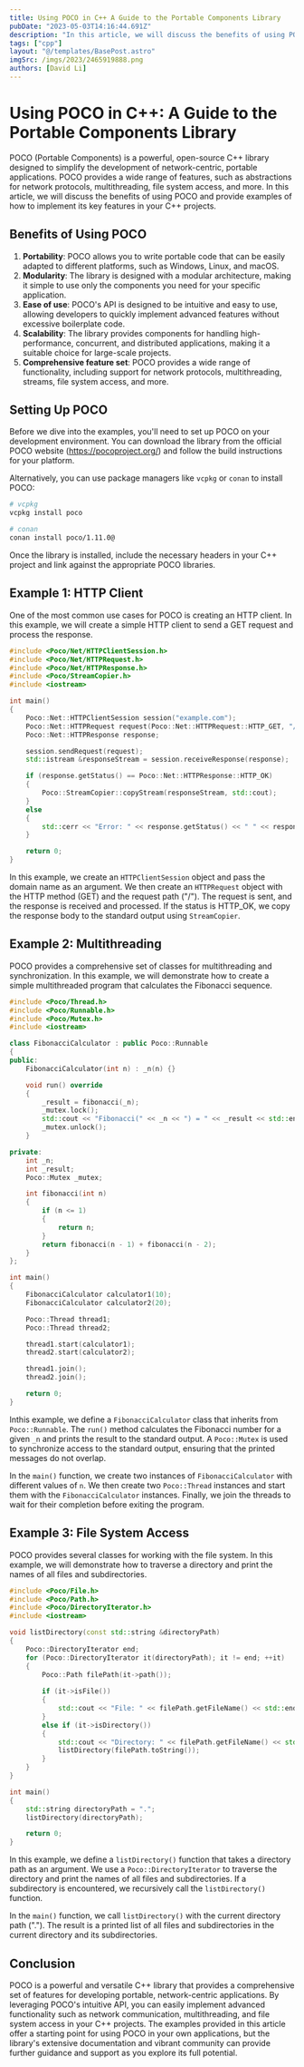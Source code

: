 ```yaml
---
title: Using POCO in C++ A Guide to the Portable Components Library
pubDate: "2023-05-03T14:16:44.691Z"
description: "In this article, we will discuss the benefits of using POCO and provide examples of how to implement its key features in your C++ projects."
tags: ["cpp"]
layout: "@/templates/BasePost.astro"
imgSrc: /imgs/2023/2465919888.png
authors: [David Li]
---
```

# Using POCO in C++: A Guide to the Portable Components Library

POCO (Portable Components) is a powerful, open-source C++ library designed to simplify the development of network-centric, portable applications. POCO provides a wide range of features, such as abstractions for network protocols, multithreading, file system access, and more. In this article, we will discuss the benefits of using POCO and provide examples of how to implement its key features in your C++ projects.

## Benefits of Using POCO

1. **Portability**: POCO allows you to write portable code that can be easily adapted to different platforms, such as Windows, Linux, and macOS.
2. **Modularity**: The library is designed with a modular architecture, making it simple to use only the components you need for your specific application.
3. **Ease of use**: POCO's API is designed to be intuitive and easy to use, allowing developers to quickly implement advanced features without excessive boilerplate code.
4. **Scalability**: The library provides components for handling high-performance, concurrent, and distributed applications, making it a suitable choice for large-scale projects.
5. **Comprehensive feature set**: POCO provides a wide range of functionality, including support for network protocols, multithreading, streams, file system access, and more.

## Setting Up POCO

Before we dive into the examples, you'll need to set up POCO on your development environment. You can download the library from the official POCO website (https://pocoproject.org/) and follow the build instructions for your platform.

Alternatively, you can use package managers like `vcpkg` or `conan` to install POCO:

```sh
# vcpkg
vcpkg install poco

# conan
conan install poco/1.11.0@
```

Once the library is installed, include the necessary headers in your C++ project and link against the appropriate POCO libraries.

## Example 1: HTTP Client

One of the most common use cases for POCO is creating an HTTP client. In this example, we will create a simple HTTP client to send a GET request and process the response.

```cpp
#include <Poco/Net/HTTPClientSession.h>
#include <Poco/Net/HTTPRequest.h>
#include <Poco/Net/HTTPResponse.h>
#include <Poco/StreamCopier.h>
#include <iostream>

int main()
{
    Poco::Net::HTTPClientSession session("example.com");
    Poco::Net::HTTPRequest request(Poco::Net::HTTPRequest::HTTP_GET, "/");
    Poco::Net::HTTPResponse response;

    session.sendRequest(request);
    std::istream &responseStream = session.receiveResponse(response);

    if (response.getStatus() == Poco::Net::HTTPResponse::HTTP_OK)
    {
        Poco::StreamCopier::copyStream(responseStream, std::cout);
    }
    else
    {
        std::cerr << "Error: " << response.getStatus() << " " << response.getReason() << std::endl;
    }

    return 0;
}
```

In this example, we create an `HTTPClientSession` object and pass the domain name as an argument. We then create an `HTTPRequest` object with the HTTP method (GET) and the request path ("/"). The request is sent, and the response is received and processed. If the status is HTTP_OK, we copy the response body to the standard output using `StreamCopier`.

## Example 2: Multithreading

POCO provides a comprehensive set of classes for multithreading and synchronization. In this example, we will demonstrate how to create a simple multithreaded program that calculates the Fibonacci sequence.

```cpp
#include <Poco/Thread.h>
#include <Poco/Runnable.h>
#include <Poco/Mutex.h>
#include <iostream>

class FibonacciCalculator : public Poco::Runnable
{
public:
    FibonacciCalculator(int n) : _n(n) {}

    void run() override
    {
        _result = fibonacci(_n);
        _mutex.lock();
        std::cout << "Fibonacci(" << _n << ") = " << _result << std::endl;
        _mutex.unlock();
    }

private:
    int _n;
    int _result;
    Poco::Mutex _mutex;

    int fibonacci(int n)
    {
        if (n <= 1)
        {
            return n;
        }
        return fibonacci(n - 1) + fibonacci(n - 2);
    }
};

int main()
{
    FibonacciCalculator calculator1(10);
    FibonacciCalculator calculator2(20);

    Poco::Thread thread1;
    Poco::Thread thread2;

    thread1.start(calculator1);
    thread2.start(calculator2);

    thread1.join();
    thread2.join();

    return 0;
}
```

Inthis example, we define a `FibonacciCalculator` class that inherits from `Poco::Runnable`. The `run()` method calculates the Fibonacci number for a given `_n` and prints the result to the standard output. A `Poco::Mutex` is used to synchronize access to the standard output, ensuring that the printed messages do not overlap.

In the `main()` function, we create two instances of `FibonacciCalculator` with different values of `n`. We then create two `Poco::Thread` instances and start them with the `FibonacciCalculator` instances. Finally, we join the threads to wait for their completion before exiting the program.

## Example 3: File System Access

POCO provides several classes for working with the file system. In this example, we will demonstrate how to traverse a directory and print the names of all files and subdirectories.

```cpp
#include <Poco/File.h>
#include <Poco/Path.h>
#include <Poco/DirectoryIterator.h>
#include <iostream>

void listDirectory(const std::string &directoryPath)
{
    Poco::DirectoryIterator end;
    for (Poco::DirectoryIterator it(directoryPath); it != end; ++it)
    {
        Poco::Path filePath(it->path());
        
        if (it->isFile())
        {
            std::cout << "File: " << filePath.getFileName() << std::endl;
        }
        else if (it->isDirectory())
        {
            std::cout << "Directory: " << filePath.getFileName() << std::endl;
            listDirectory(filePath.toString());
        }
    }
}

int main()
{
    std::string directoryPath = ".";
    listDirectory(directoryPath);

    return 0;
}
```

In this example, we define a `listDirectory()` function that takes a directory path as an argument. We use a `Poco::DirectoryIterator` to traverse the directory and print the names of all files and subdirectories. If a subdirectory is encountered, we recursively call the `listDirectory()` function.

In the `main()` function, we call `listDirectory()` with the current directory path ("."). The result is a printed list of all files and subdirectories in the current directory and its subdirectories.

## Conclusion

POCO is a powerful and versatile C++ library that provides a comprehensive set of features for developing portable, network-centric applications. By leveraging POCO's intuitive API, you can easily implement advanced functionality such as network communication, multithreading, and file system access in your C++ projects. The examples provided in this article offer a starting point for using POCO in your own applications, but the library's extensive documentation and vibrant community can provide further guidance and support as you explore its full potential.
